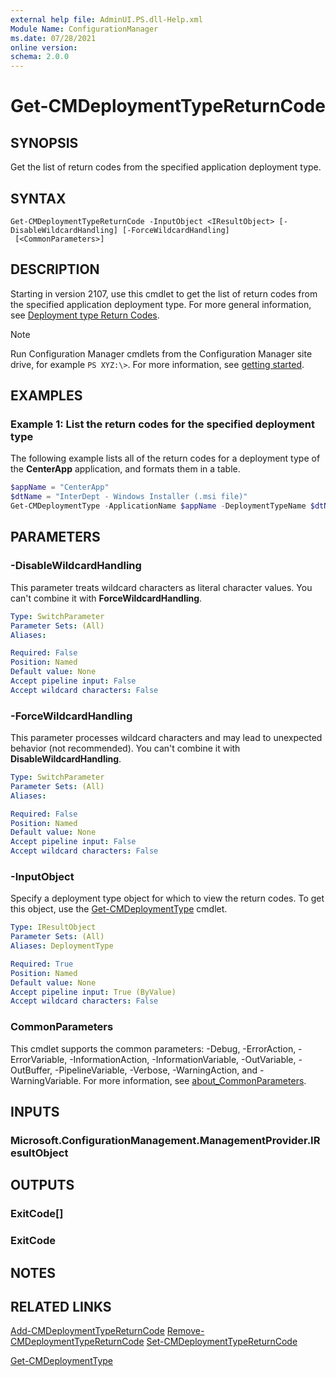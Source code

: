 ```yaml
---
external help file: AdminUI.PS.dll-Help.xml
Module Name: ConfigurationManager
ms.date: 07/28/2021
online version:
schema: 2.0.0
---
```


# Get-CMDeploymentTypeReturnCode

## SYNOPSIS

Get the list of return codes from the specified application deployment type.

## SYNTAX

```
Get-CMDeploymentTypeReturnCode -InputObject <IResultObject> [-DisableWildcardHandling] [-ForceWildcardHandling]
 [<CommonParameters>]
```

## DESCRIPTION

Starting in version 2107, use this cmdlet to get the list of return codes from the specified application deployment type. For more general information, see [Deployment type Return Codes](/mem/configmgr/apps/deploy-use/create-applications#bkmk_dt-return).

> [!NOTE]
> Run Configuration Manager cmdlets from the Configuration Manager site drive, for example `PS XYZ:\>`. For more information, see [getting started](/powershell/sccm/overview).

## EXAMPLES

### Example 1: List the return codes for the specified deployment type

The following example lists all of the return codes for a deployment type of the **CenterApp** application, and formats them in a table.

```powershell
$appName = "CenterApp"
$dtName = "InterDept - Windows Installer (.msi file)"
Get-CMDeploymentType -ApplicationName $appName -DeploymentTypeName $dtName | Get-CMDeploymentTypeReturnCode | Format-Table
```

## PARAMETERS

### -DisableWildcardHandling

This parameter treats wildcard characters as literal character values. You can't combine it with **ForceWildcardHandling**.

```yaml
Type: SwitchParameter
Parameter Sets: (All)
Aliases:

Required: False
Position: Named
Default value: None
Accept pipeline input: False
Accept wildcard characters: False
```

### -ForceWildcardHandling

This parameter processes wildcard characters and may lead to unexpected behavior (not recommended). You can't combine it with **DisableWildcardHandling**.

```yaml
Type: SwitchParameter
Parameter Sets: (All)
Aliases:

Required: False
Position: Named
Default value: None
Accept pipeline input: False
Accept wildcard characters: False
```

### -InputObject

Specify a deployment type object for which to view the return codes. To get this object, use the [Get-CMDeploymentType](Get-CMDeploymentType.md) cmdlet.

```yaml
Type: IResultObject
Parameter Sets: (All)
Aliases: DeploymentType

Required: True
Position: Named
Default value: None
Accept pipeline input: True (ByValue)
Accept wildcard characters: False
```

### CommonParameters
This cmdlet supports the common parameters: -Debug, -ErrorAction, -ErrorVariable, -InformationAction, -InformationVariable, -OutVariable, -OutBuffer, -PipelineVariable, -Verbose, -WarningAction, and -WarningVariable. For more information, see [about_CommonParameters](http://go.microsoft.com/fwlink/?LinkID=113216).

## INPUTS

### Microsoft.ConfigurationManagement.ManagementProvider.IResultObject

## OUTPUTS

### ExitCode[]

### ExitCode

## NOTES

## RELATED LINKS

[Add-CMDeploymentTypeReturnCode](Add-CMDeploymentTypeReturnCode.md)
[Remove-CMDeploymentTypeReturnCode](Remove-CMDeploymentTypeReturnCode.md)
[Set-CMDeploymentTypeReturnCode](Set-CMDeploymentTypeReturnCode.md)

[Get-CMDeploymentType](Get-CMDeploymentType.md)
